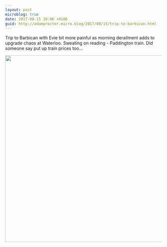 ```yaml
---
layout: post
microblog: true
date: 2017-08-15 10:06 +0100
guid: http://adamprocter.micro.blog/2017/08/15/trip-to-barbican.html
---
```

Trip to Barbican with Evie bit more painful as morning derailment adds to upgrade chaos at Waterloo. Sweating on reading - Paddington train. Did someone say put up train prices too...

<img src="http://discursive.adamprocter.co.uk/uploads/2017/d48e17a25b.jpg" width="600" height="600" />
